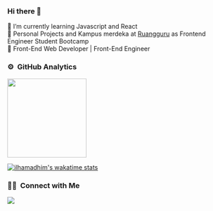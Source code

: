 ### Hi there 👋

🌱 I’m currently learning Javascript and React <br>
🔭 Personal Projects and Kampus merdeka at [Ruangguru](https://www.ruangguru.com/program/kampus-merdeka?_hsmi=200851744&_hsenc=p2ANqtz-9aUSrd6DElxsP4bZadVwCusGZEVxLSJL6oI_piex7Y_Jb27THZDnESe0RXOy7jyFaZrLhYrvG_D9NOZktQj97gndCzzQ) as Frontend Engineer Student Bootcamp <br>
🎯 Front-End Web Developer | Front-End Engineer <br>

### ⚙️ &nbsp;GitHub Analytics

<p align="left">
<a href="https://github.com/ilhamAdhim">
  <img height="180em" src="https://github-readme-stats.vercel.app/api?username=ilhamAdhim&show_icons=true&theme=algolia&include_all_commits=true&count_private=true"/>
</a>
</p>

[![ilhamadhim's wakatime stats](https://github-readme-stats.vercel.app/api/wakatime?username=ilhamadhim)](https://github.com/ilhamadhim/github-readme-stats)


### 🤝🏻 &nbsp;Connect with Me

<p align="left">
<a href="mailto:ilhamm179@gmail.com"><img src="https://img.shields.io/badge/-ilhamm179@gmail.com-D14836?style=flat&logo=Gmail&logoColor=white"/></a>
</p>

<!--
**ilhamAdhim/ilhamAdhim** is a ✨ _special_ ✨ repository because its `README.md` (this file) appears on your GitHub profile.

Here are some ideas to get you started:

- 🔭 I’m currently working on ...
- 🌱 I’m currently learning ...
- 👯 I’m looking to collaborate on ...
- 🤔 I’m looking for help with ...
- 💬 Ask me about ...
- 📫 How to reach me: ...
- 😄 Pronouns: ...
- ⚡ Fun fact: ...
-->
